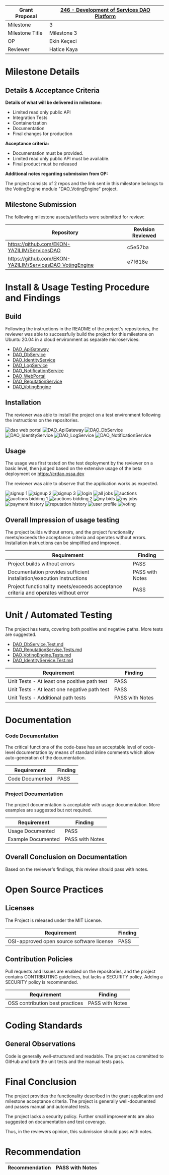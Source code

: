 Grant Proposal | [246 - Development of Services DAO Platform](https://portal.devxdao.com/public-proposals/246)
------------ | -------------
Milestone | 3
Milestone Title | Milestone 3
OP | Ekin Keçeci
Reviewer | Hatice Kaya

# Milestone Details

## Details & Acceptance Criteria

**Details of what will be delivered in milestone:**

- Limited read only public API
- Integration Tests
- Containerization
- Documentation
- Final changes for production

**Acceptance criteria:**

- Documentation must be provided.
- Limited read only public API must be available.
- Final product must be released

**Additional notes regarding submission from OP:**

The project consists of 2 repos and the link sent in this milestone belongs to the VotingEngine module "DAO_VotingEngine" project.

## Milestone Submission

The following milestone assets/artifacts were submitted for review:

Repository | Revision Reviewed
------------ | -------------
https://github.com/EKON-YAZILIM/ServicesDAO | c5e57ba
https://github.com/EKON-YAZILIM/ServicesDAO_VotingEngine | e7f618e

# Install & Usage Testing Procedure and Findings

## Build

Following the instructions in the README of the project's repositories, the reviewer was able to successfully build the project for this milestone on Ubuntu 20.04 in a cloud environment as separate microservices:
* [DAO_ApiGateway](assets/build/build-DAO_ApiGateway.md)
* [DAO_DbService](assets/build/build-DAO_DbService.md)
* [DAO_IdentityService](assets/build/build-DAO_IdentityService.md)
* [DAO_LogService](assets/build/build-DAO_LogService.md)
* [DAO_NotificationService](assets/build/build-DAO_NotificationService.md)
* [DAO_WebPortal](assets/build/build-DAO_WebPortal.md)
* [DAO_ReputationService](assets/build/build-DAO_ReputationService.md)
* [DAO_VotingEngine](assets/build/build-DAO_VotingEngine.md)

## Installation

The reviewer was able to install the project on a test environment following the instructions on the repositories.

![dao web portal](assets/install/dao_webportal.png)
![DAO_ApiGateway](assets/install/DAO_ApiGateway.png)
![DAO_DbService](assets/install/DAO_DbService.png)
![DAO_IdentityService](assets/install/DAO_IdentityService.png)
![DAO_LogService](assets/install/DAO_LogService.png)
![DAO_NotificationService](assets/install/DAO_NotificationService.png)

## Usage

The usage was first tested on the test deployment by the reviewer on a basic level, then judged based on the extensive usage of the beta deployment on https://crdao.ossa.dev

The reviewer was able to observe that the application works as expected.

![signup 1](assets/ManualTests/signup.png)
![signup 2](assets/ManualTests/signup2.png)
![signup 3](assets/ManualTests/signup3.png)
![login](assets/ManualTests/login.png)
![all jobs](assets/ManualTests/alljobs.png)
![auctions](assets/ManualTests/Auctions.png)
![auctions bidding 1](assets/ManualTests/AuctionsBiding1.png)
![auctions bidding 2](assets/ManualTests/AuctionsBiding2.png)
![my bids](assets/ManualTests/MyBids.png)
![my jobs](assets/ManualTests/myjobs.png)
![payment history](assets/ManualTests/PaymentHistory.png)
![reputation history](assets/ManualTests/ReputationHistory.png)
![user profile](assets/ManualTests/UserProfile.png)
![voting](assets/ManualTests/Voting.png)

## Overall Impression of usage testing

The project builds without errors, and the project functionality meets/exceeds the acceptance criteria and operates without errors. Installation instructions can be simplified and improved.

Requirement | Finding
------------ | -------------
Project builds without errors | PASS
Documentation provides sufficient installation/execution instructions | PASS with Notes
Project functionality meets/exceeds acceptance criteria and operates without error | PASS

# Unit / Automated Testing

The project has tests, covering both positive and negative paths. More tests are suggested.

* [DAO_DbService.Test.md](assets/tests/DAO_DbService.Test.md)
* [DAO_ReputationServise.Tests.md](assets/tests/DAO_ReputationServise.Tests.md)
* [DAO_VotingEngine.Tests.md](assets/tests/DAO_VotingEngine.Tests.md)
* [DAO_IdentityService.Test.md](assets/tests/DAO_IdentityService.Test.md)

Requirement | Finding
------------ | -------------
Unit Tests - At least one positive path test | PASS
Unit Tests - At least one negative path test | PASS
Unit Tests - Additional path tests | PASS with Notes

# Documentation

### Code Documentation

The critical functions of the code-base has an acceptable level of code-level documentation by means of standard inline comments which allow auto-generation of the documentation.

Requirement | Finding
------------ | -------------
Code Documented | PASS

### Project Documentation

The project documentation is acceptable with usage documentation. More examples are suggested but not required.

Requirement | Finding
------------ | -------------
Usage Documented | PASS
Example Documented | PASS with Notes

## Overall Conclusion on Documentation

Based on the reviewer's findings, this review should pass with notes.

# Open Source Practices

## Licenses

The Project is released under the MIT License.

Requirement | Finding
------------ | -------------
OSI-approved open source software license | PASS

## Contribution Policies

Pull requests and Issues are enabled on the repositories, and the project contains CONTRIBUTING guidelines, but lacks a SECURITY policy. Adding a SECURITY policy is recommended.

Requirement | Finding
------------ | -------------
OSS contribution best practices | PASS with Notes

# Coding Standards

## General Observations

Code is generally well-structured and readable. The project as committed to GitHub and both the unit tests and the manual tests pass.

# Final Conclusion

The project provides the functionality described in the grant application and milestone acceptance criteria. The project is generally well-documented and passes manual and automated tests.

The project lacks a security policy. Further small improvements are also suggested on documentation and test coverage.

Thus, in the reviewers opinion, this submission should pass with notes.

# Recommendation

Recommendation | PASS with Notes
------------ | -------------
